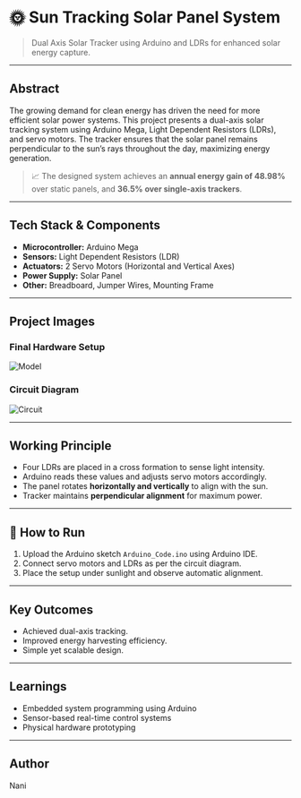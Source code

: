 # 🌞 Sun Tracking Solar Panel System

> Dual Axis Solar Tracker using Arduino and LDRs for enhanced solar energy capture.

---

##  Abstract

The growing demand for clean energy has driven the need for more efficient solar power systems. This project presents a dual-axis solar tracking system using Arduino Mega, Light Dependent Resistors (LDRs), and servo motors. The tracker ensures that the solar panel remains perpendicular to the sun’s rays throughout the day, maximizing energy generation.

> 📈 The designed system achieves an **annual energy gain of 48.98%** over static panels, and **36.5% over single-axis trackers**.

---

##  Tech Stack & Components

-  **Microcontroller:** Arduino Mega
-  **Sensors:** Light Dependent Resistors (LDR)
-  **Actuators:** 2 Servo Motors (Horizontal and Vertical Axes)
-  **Power Supply:** Solar Panel
-  **Other:** Breadboard, Jumper Wires, Mounting Frame

---

##  Project Images

###  Final Hardware Setup
![Model](final_model.jpg)

###  Circuit Diagram
![Circuit](circuit_diagram.jpg)

---

##  Working Principle

- Four LDRs are placed in a cross formation to sense light intensity.
- Arduino reads these values and adjusts servo motors accordingly.
- The panel rotates **horizontally and vertically** to align with the sun.
- Tracker maintains **perpendicular alignment** for maximum power.

---

## 🔧 How to Run

1. Upload the Arduino sketch `Arduino_Code.ino` using Arduino IDE.
2. Connect servo motors and LDRs as per the circuit diagram.
3. Place the setup under sunlight and observe automatic alignment.

---

##  Key Outcomes

-  Achieved dual-axis tracking.
-  Improved energy harvesting efficiency.
-  Simple yet scalable design.

---

##  Learnings

- Embedded system programming using Arduino
- Sensor-based real-time control systems
- Physical hardware prototyping

---

##  Author
Nani
